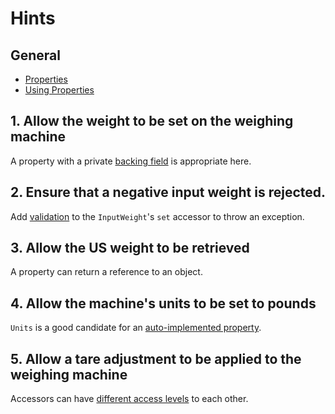 # Hints

## General

- [Properties][docs.microsoft.com-properties]
- [Using Properties][docs.microsoft.com-using-properties]

## 1. Allow the weight to be set on the weighing machine

A property with a private [backing field][docs.microsoft.com-properties-with-backing-fields] is appropriate here.

## 2. Ensure that a negative input weight is rejected.

Add [validation][stackoverflow.com-validating-properties] to the `InputWeight`'s `set` accessor to throw an exception.

## 3. Allow the US weight to be retrieved

A property can return a reference to an object.

## 4. Allow the machine's units to be set to pounds

`Units` is a good candidate for an [auto-implemented property][docs.microsoft.com-auto-implemented-properties].

## 5. Allow a tare adjustment to be applied to the weighing machine

Accessors can have [different access levels][docs.microsoft.com-properties-and-restricted-access] to each other.

[docs.microsoft.com-properties]: https://docs.microsoft.com/en-us/dotnet/csharp/programming-guide/classes-and-structs/properties
[docs.microsoft.com-using-properties]: https://docs.microsoft.com/en-us/dotnet/csharp/programming-guide/classes-and-structs/using-properties
[docs.microsoft.com-properties-with-backing-fields]: https://docs.microsoft.com/en-us/dotnet/csharp/programming-guide/classes-and-structs/properties#properties-with-backing-fields
[stackoverflow.com-validating-properties]: https://stackoverflow.com/questions/4946227/validating-properties-in-c-sharp
[docs.microsoft.com-auto-implemented-properties]: https://docs.microsoft.com/en-us/dotnet/csharp/programming-guide/classes-and-structs/auto-implemented-properties
[docs.microsoft.com-properties-and-restricted-access]: https://docs.microsoft.com/en-us/dotnet/csharp/programming-guide/classes-and-structs/restricting-accessor-accessibility
